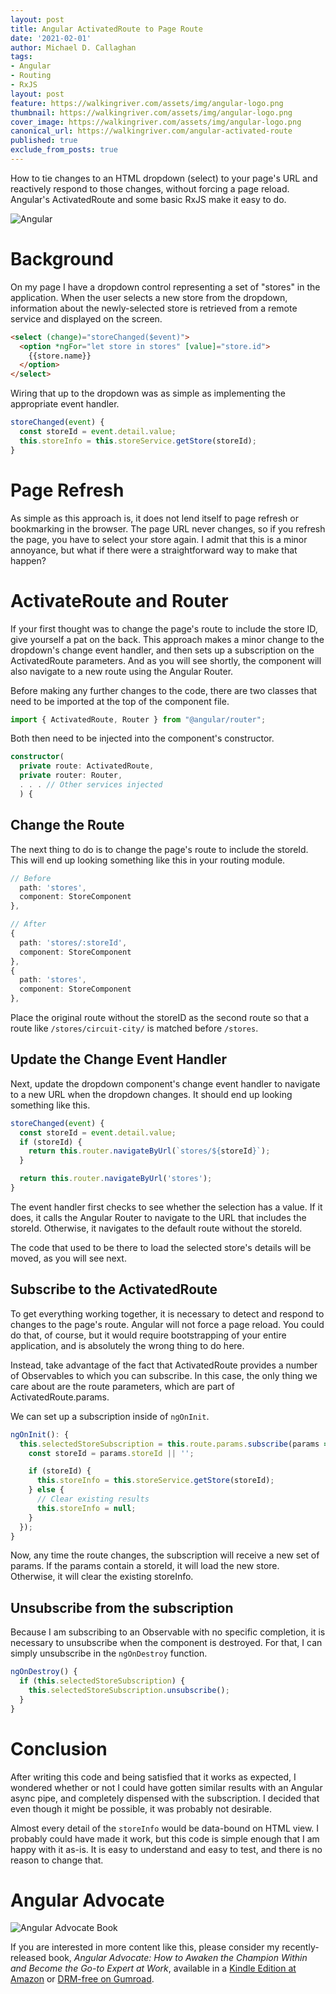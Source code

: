 ```yaml
---
layout: post
title: Angular ActivatedRoute to Page Route
date: '2021-02-01'
author: Michael D. Callaghan
tags: 
- Angular
- Routing
- RxJS
layout: post
feature: https://walkingriver.com/assets/img/angular-logo.png
thumbnail: https://walkingriver.com/assets/img/angular-logo.png
cover_image: https://walkingriver.com/assets/img/angular-logo.png
canonical_url: https://walkingriver.com/angular-activated-route
published: true
exclude_from_posts: true
---
```


How to tie changes to an HTML dropdown (select) to your page's URL and reactively respond to those changes, without forcing a page reload. Angular's ActivatedRoute and some basic RxJS make it easy to do.

<!--more-->

![Angular](https://walkingriver.com/assets/img/angular-logo.png)

# Background
On my page I have a dropdown control representing a set of "stores" in the application. When the user selects a new store from the dropdown, information about the newly-selected store is retrieved from a remote service and displayed on the screen.

```html
<select (change)="storeChanged($event)">
  <option *ngFor="let store in stores" [value]="store.id">
    {{store.name}}
  </option>
</select>
```

Wiring that up to the dropdown was as simple as implementing the appropriate event handler.

```typescript
storeChanged(event) {
  const storeId = event.detail.value;
  this.storeInfo = this.storeService.getStore(storeId);
}
```

# Page Refresh

As simple as this approach is, it does not lend itself to page refresh or bookmarking in the browser. The page URL never changes, so if you refresh the page, you have to select your store again. I admit that this is a minor annoyance, but what if there were a straightforward way to make that happen?

# ActivateRoute and Router

If your first thought was to change the page's route to include the store ID, give yourself a pat on the back. This approach makes a minor change to the dropdown's change event handler, and then sets up a subscription on the ActivatedRoute parameters. And as you will see shortly, the component will also navigate to a new route using the Angular Router.

Before making any further changes to the code, there are two classes that need to be imported at the top of the component file.

```typescript
import { ActivatedRoute, Router } from "@angular/router";
```

Both then need to be injected into the component's constructor.

```typescript
constructor(
  private route: ActivatedRoute,
  private router: Router,
  . . . // Other services injected
  ) {
```

## Change the Route

The next thing to do is to change the page's route to include the storeId. This will end up looking something like this in your routing module.

```typescript
// Before
  path: 'stores',
  component: StoreComponent
},

// After
{
  path: 'stores/:storeId',
  component: StoreComponent
},
{
  path: 'stores',
  component: StoreComponent
},
```

Place the original route without the storeID as the second route so that a route like `/stores/circuit-city/` is matched before `/stores`.

## Update the Change Event Handler

Next, update the dropdown component's change event handler to navigate to a new URL when the dropdown changes. It should end up looking something like this.

```typescript
storeChanged(event) {
  const storeId = event.detail.value;
  if (storeId) {
    return this.router.navigateByUrl(`stores/${storeId}`);
  }

  return this.router.navigateByUrl('stores');
}
```

The event handler first checks to see whether the selection has a value. If it does, it calls the Angular Router to navigate to the URL that includes the storeId. Otherwise, it navigates to the default route without the storeId.

The code that used to be there to load the selected store's details will be moved, as you will see next.

## Subscribe to the ActivatedRoute

To get everything working together, it is necessary to detect and respond to changes to the page's route. Angular will not force a page reload. You could do that, of course, but it would require bootstrapping of your entire application, and is absolutely the wrong thing to do here.

Instead, take advantage of the fact that ActivatedRoute provides a number of Observables to which you can subscribe. In this case, the only thing we care about are the route parameters, which are part of ActivatedRoute.params.

We can set up a subscription inside of `ngOnInit`.

```typeScript
ngOnInit(): {
  this.selectedStoreSubscription = this.route.params.subscribe(params => {
    const storeId = params.storeId || '';

    if (storeId) {
      this.storeInfo = this.storeService.getStore(storeId);
    } else {
      // Clear existing results
      this.storeInfo = null;
    }
  });
}
```

Now, any time the route changes, the subscription will receive a new set of params. If the params contain a storeId, it will load the new store. Otherwise, it will clear the existing storeInfo.

## Unsubscribe from the subscription
Because I am subscribing to an Observable with no specific completion, it is necessary to unsubscribe when the component is destroyed. For that, I can simply unsubscribe in the `ngOnDestroy` function.

```typescript
ngOnDestroy() {
  if (this.selectedStoreSubscription) {
    this.selectedStoreSubscription.unsubscribe();
  }
}
```

# Conclusion
After writing this code and being satisfied that it works as expected, I wondered whether or not I could have gotten similar results with an Angular async pipe, and completely dispensed with the subscription. I decided that even though it might be possible, it was probably not desirable. 

Almost every detail of the `storeInfo` would be data-bound on HTML view. I probably could have made it work, but this code is simple enough that I am happy with it as-is. It is easy to understand and easy to test, and there is no reason to change that.

# Angular Advocate

![Angular Advocate Book](https://walkingriver.com/assets/img/aa-3d-small.jpg)

If you are interested in more content like this, please consider my recently-released book, _Angular Advocate: How to Awaken the Champion Within and Become the Go-to Expert at Work_, available in a [Kindle Edition at Amazon](https://amzn.to/3p00l67) or [DRM-free on Gumroad](https://gum.co/angular-advocate).
